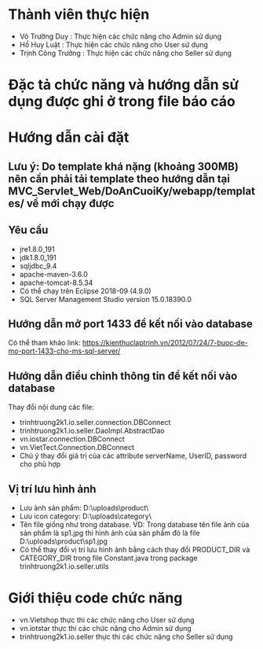 # Thành viên thực hiện
- Võ Trường Duy : Thực hiện các chức năng cho Admin sử dụng
- Hồ Huy Luật : Thực hiện các chức năng cho User sử dụng
- Trịnh Công Trưởng : Thực hiện các chức năng cho Seller sử dụng
# Đặc tả chức năng và hướng dẫn sử dụng được ghi ở trong file báo cáo
# Hướng dẫn cài đặt
## Lưu ý: Do template khá nặng (khoảng 300MB) nên cần phải tải template theo hướng dẫn tại MVC_Servlet_Web/DoAnCuoiKy/webapp/templates/ về mới chạy được
## Yêu cầu 
- jre1.8.0_191
- jdk1.8.0_191
- sqljdbc_9.4
- apache-maven-3.6.0
- apache-tomcat-8.5.34
- Có thể chạy trên Eclipse 2018-09 (4.9.0)
- SQL Server Management Studio version 15.0.18390.0
## Hướng dẫn mở port 1433 để kết nối vào database
Có thể tham khảo link: https://kienthuclaptrinh.vn/2012/07/24/7-buoc-de-mo-port-1433-cho-ms-sql-server/
## Hướng dẫn điều chỉnh thông tin để kết nối vào database
Thay đổi nội dung các file:
- trinhtruong2k1.io.seller.connection.DBConnect
- trinhtruong2k1.io.seller.DaoImpl.AbstractDao
- vn.iostar.connection.DBConnect
- vn.VietTect.Connection.DBConnect
- Chú ý thay đổi giá trị của các attribute serverName, UserID, password cho phù hợp
## Vị trí lưu hình ảnh
- Lưu ảnh sản phẩm: D:\uploads\product\
- Lưu icon category: D:\uploads\category\
- Tên file giống như trong database. VD: Trong database tên file ảnh của sản phẩm là sp1.jpg thì hình ảnh của sản phẩm đó là file D:\uploads\product\sp1.jpg
- Có thể thay đổi vị trí lưu hình ảnh bằng cách thay đổi PRODUCT_DIR và CATEGORY_DIR trong file Constant.java trong package trinhtruong2k1.io.seller.utils
# Giới thiệu code chức năng
- vn.Vietshop thực thi các chức năng cho User sử dụng
- vn.iotstar thực thi các chức năng cho Admin sử dụng
- trinhtruong2k1.io.seller thực thi các chức năng cho Seller sử dụng
